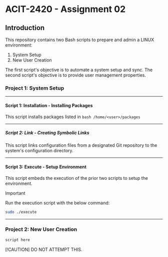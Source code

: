 # ACIT-2420 - Assignment 02

## Introduction

This repository contains two Bash scripts to prepare and admin a LINUX environment:

1. System Setup
2. New User Creation 

The first script's objective is to automate a system setup and sync.
The second script's objective is to provide user management properties. 

### Project 1: System Setup

---

#### Script 1: Installation - Installing Packages

This script installs packages listed in ```bash /home/<user>/packages```

---

##### Script 2: Link - Creating Symbolic Links

This script links configuration files from a designated Git repository to the system's configuration directory.

---

#### Script 3: Execute - Setup Environment

This script embeds the execution of the prior two scripts to setup the environment. 

> [!IMPORTANT]
> Run the execution script with the below command:
> ```bash
> sudo ./execute
> ```

---

### Project 2: New User Creation

```bash
script here
```

[!CAUTION] 
DO NOT ATTEMPT THIS.

